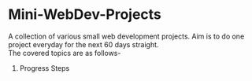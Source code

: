 # Mini-WebDev-Projects
A collection of various small web development projects. Aim is to do one project everyday for the next 60 days straight.
<br>
The covered topics are as follows-
1. Progress Steps